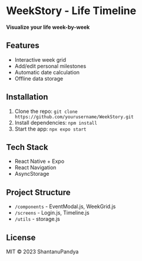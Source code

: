 # WeekStory - Life Timeline
**Visualize your life week-by-week**

## Features
- Interactive week grid
- Add/edit personal milestones
- Automatic date calculation
- Offline data storage

## Installation
1. Clone the repo:
`git clone https://github.com/yourusername/WeekStory.git`
2. Install dependencies:
`npm install`
3. Start the app:
`npx expo start`

## Tech Stack
- React Native + Expo
- React Navigation
- AsyncStorage

## Project Structure
- `/components` - EventModal.js, WeekGrid.js
- `/screens` - Login.js, Timeline.js
- `/utils` - storage.js

## License
MIT © 2023 ShantanuPandya
